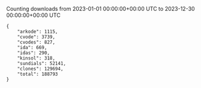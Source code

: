
Counting downloads from 2023-01-01 00:00:00+00:00 UTC to 2023-12-30 00:00:00+00:00 UTC

```
{
    "arkode": 1115,
    "cvode": 3739,
    "cvodes": 827,
    "ida": 669,
    "idas": 290,
    "kinsol": 318,
    "sundials": 52141,
    "clones": 129694,
    "total": 188793
}
```
